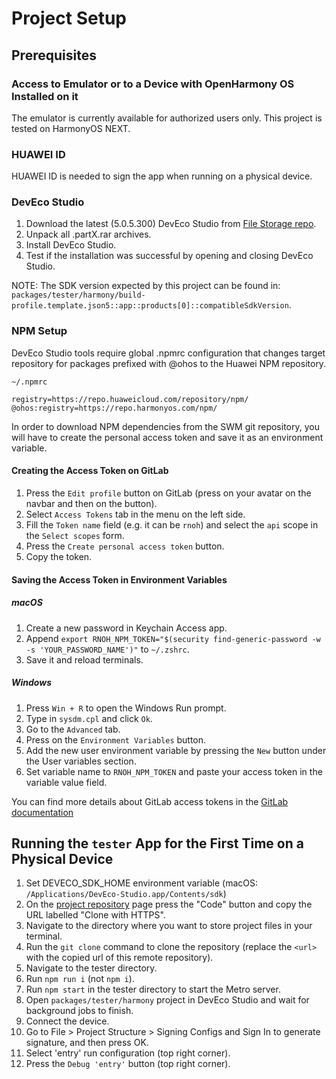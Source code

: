 # Project Setup

## Prerequisites

### Access to Emulator or to a Device with OpenHarmony OS Installed on it
The emulator is currently available for authorized users only. This project is tested on HarmonyOS NEXT.

### HUAWEI ID
HUAWEI ID is needed to sign the app when running on a physical device. 

### DevEco Studio

1. Download the latest (5.0.5.300) DevEco Studio from [File Storage repo](https://gl.swmansion.com/rnoh/file-storage).
1. Unpack all .partX.rar archives.
1. Install DevEco Studio.
1. Test if the installation was successful by opening and closing DevEco Studio.

NOTE: The SDK version expected by this project can be found in: `packages/tester/harmony/build-profile.template.json5::app::products[0]::compatibleSdkVersion`.

### NPM Setup

DevEco Studio tools require global .npmrc configuration that changes target repository for packages prefixed with @ohos to the Huawei NPM repository.

`~/.npmrc`
```
registry=https://repo.huaweicloud.com/repository/npm/
@ohos:registry=https://repo.harmonyos.com/npm/
```

In order to download NPM dependencies from the SWM git repository, you will have to create the personal access token and save it as an environment variable.

#### Creating the Access Token on GitLab

1. Press the `Edit profile` button on GitLab (press on your avatar on the navbar and then on the button).
1. Select `Access Tokens` tab in the menu on the left side.
1. Fill the `Token name` field (e.g. it can be `rnoh`) and select the `api` scope in the `Select scopes` form.
1. Press the `Create personal access token` button.
1. Copy the token.

#### Saving the Access Token in Environment Variables

##### macOS
1. Create a new password in Keychain Access app.
1. Append `export RNOH_NPM_TOKEN="$(security find-generic-password -w -s 'YOUR_PASSWORD_NAME')"` to `~/.zshrc`.
1. Save it and reload terminals.

##### Windows

1. Press `Win + R` to open the Windows Run prompt.
1. Type in `sysdm.cpl` and click `Ok`.
1. Go to the `Advanced` tab.
1. Press on the `Environment Variables` button.
1. Add the new user environment variable by pressing the `New` button under the User variables section.
1. Set variable name to `RNOH_NPM_TOKEN` and paste your access token in the variable value field.

You can find more details about GitLab access tokens in the [GitLab documentation](https://docs.gitlab.com/ee/user/profile/personal_access_tokens.html)

## Running the `tester` App for the First Time on a Physical Device

1. Set DEVECO_SDK_HOME environment variable (macOS: `/Applications/DevEco-Studio.app/Contents/sdk`)
1. On the [project repository](https://gl.swmansion.com/rnoh/react-native-harmony) page press the "Code" button and copy the URL labelled "Clone with HTTPS".
1. Navigate to the directory where you want to store project files in your terminal.
1. Run the `git clone` command to clone the repository (replace the `<url>` with the copied url of this remote repository).
1. Navigate to the tester directory.
1. Run `npm run i` (not `npm i`).
1. Run `npm start` in the tester directory to start the Metro server.
1. Open `packages/tester/harmony` project in DevEco Studio and wait for background jobs to finish.
1. Connect the device.
1. Go to File > Project Structure > Signing Configs and Sign In to generate signature, and then press OK.
1. Select 'entry' run configuration (top right corner).
1. Press the `Debug 'entry'` button (top right corner).